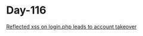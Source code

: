 # Day-116

[Reflected xss on login.php leads to account takeover](https://www.bugbountyhunter.com/hackevents/report?id=211)
